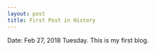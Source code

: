 ```yaml
---
layout: post
title: First Post in History
---
```


Date: Feb 27, 2018 Tuesday.
This is my first blog.
